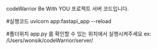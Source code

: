 codeWarrior Be With YOU 프로젝트 서버 코드입니다.

#실행코드
uvicorn app:fastapi_app --reload  

#폴더위치
app.py 를 확인할 수 있는 위치에서 실행시켜주세요
ex: /Users/wonsik/codeWarrior/server/

